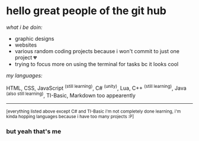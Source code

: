# hello great people of the git hub
*what i be doin:*
- graphic designs
- websites
- various random coding projects because i won't commit to just one project 💔
- trying to focus more on using the terminal for tasks bc it looks cool

*my languages:*

  HTML, CSS, JavaScript <sup>(still learning)</sup>, C# <sup>(unity)</sup>, Lua, C++ <sup>(still learning)</sup>, Java <sup>(also still learning)</sup>, TI-Basic, Markdown too appearently
  
***

<sup>[everything listed above except C# and TI-Basic i'm not completely done learning, i'm kinda hopping languages because i have too many projects :P]</sup>

### but yeah that's me
